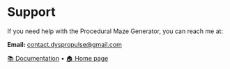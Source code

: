 # Support

If you need help with the Procedural Maze Generator, you can reach me at:

**Email:** contact.dyspropulse@gmail.com 


[📚 Documentation](./MazeGeneratorDoc.pdf/) • [🏠 Home page](../)  
